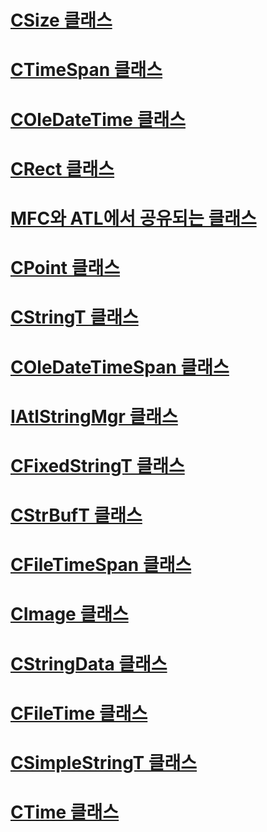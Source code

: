 # [CSize 클래스](csize-class.md)
# [CTimeSpan 클래스](ctimespan-class.md)
# [COleDateTime 클래스](coledatetime-class.md)
# [CRect 클래스](crect-class.md)
# [MFC와 ATL에서 공유되는 클래스](classes-shared-by-mfc-and-atl.md)
# [CPoint 클래스](cpoint-class.md)
# [CStringT 클래스](cstringt-class.md)
# [COleDateTimeSpan 클래스](coledatetimespan-class.md)
# [IAtlStringMgr 클래스](iatlstringmgr-class.md)
# [CFixedStringT 클래스](cfixedstringt-class.md)
# [CStrBufT 클래스](cstrbuft-class.md)
# [CFileTimeSpan 클래스](cfiletimespan-class.md)
# [CImage 클래스](cimage-class.md)
# [CStringData 클래스](cstringdata-class.md)
# [CFileTime 클래스](cfiletime-class.md)
# [CSimpleStringT 클래스](csimplestringt-class.md)
# [CTime 클래스](ctime-class.md)
